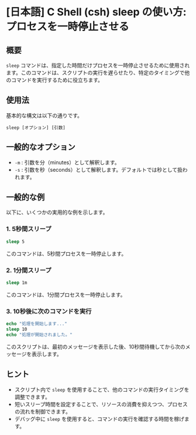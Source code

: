 # [日本語] C Shell (csh) sleep の使い方: プロセスを一時停止させる

## 概要
`sleep` コマンドは、指定した時間だけプロセスを一時停止させるために使用されます。このコマンドは、スクリプトの実行を遅らせたり、特定のタイミングで他のコマンドを実行するために役立ちます。

## 使用法
基本的な構文は以下の通りです。

```
sleep [オプション] [引数]
```

## 一般的なオプション
- `-m` : 引数を分（minutes）として解釈します。
- `-s` : 引数を秒（seconds）として解釈します。デフォルトでは秒として扱われます。

## 一般的な例
以下に、いくつかの実用的な例を示します。

### 1. 5秒間スリープ
```csh
sleep 5
```
このコマンドは、5秒間プロセスを一時停止します。

### 2. 1分間スリープ
```csh
sleep 1m
```
このコマンドは、1分間プロセスを一時停止します。

### 3. 10秒後に次のコマンドを実行
```csh
echo "処理を開始します..."
sleep 10
echo "処理が開始されました。"
```
このスクリプトは、最初のメッセージを表示した後、10秒間待機してから次のメッセージを表示します。

## ヒント
- スクリプト内で `sleep` を使用することで、他のコマンドの実行タイミングを調整できます。
- 短いスリープ時間を設定することで、リソースの消費を抑えつつ、プロセスの流れを制御できます。
- デバッグ中に `sleep` を使用すると、コマンドの実行を確認する時間を稼げます。